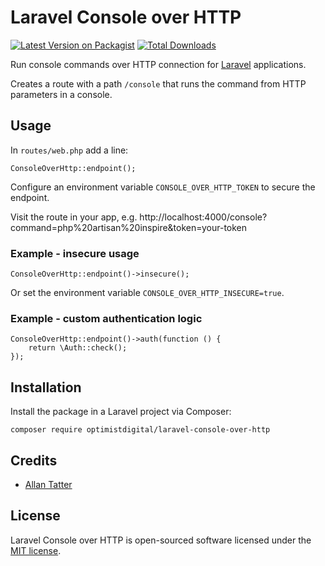 # Laravel Console over HTTP

[![Latest Version on Packagist](https://img.shields.io/packagist/v/optimistdigital/laravel-console-over-http.svg?style=flat-square)](https://packagist.org/packages/optimistdigital/laravel-console-over-http)
[![Total Downloads](https://img.shields.io/packagist/dt/optimistdigital/laravel-console-over-http.svg?style=flat-square)](https://packagist.org/packages/optimistdigital/laravel-console-over-http)

Run console commands over HTTP connection for [Laravel](https://laravel.com) applications.

Creates a route with a path `/console` that runs the command from HTTP parameters in a console.

## Usage

In `routes/web.php` add a line:

```
ConsoleOverHttp::endpoint();
```

Configure an environment variable `CONSOLE_OVER_HTTP_TOKEN` to secure the endpoint.

Visit the route in your app, e.g. http://localhost:4000/console?command=php%20artisan%20inspire&token=your-token

### Example - insecure usage

```
ConsoleOverHttp::endpoint()->insecure();
```

Or set the environment variable `CONSOLE_OVER_HTTP_INSECURE=true`.

### Example - custom authentication logic

```
ConsoleOverHttp::endpoint()->auth(function () {
    return \Auth::check();
});
```

## Installation

Install the package in a Laravel project via Composer:

```
composer require optimistdigital/laravel-console-over-http
```

## Credits

- [Allan Tatter](https://github.com/allantatter)

## License

Laravel Console over HTTP is open-sourced software licensed under the [MIT license](LICENSE.md).
